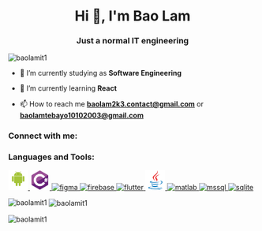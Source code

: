 <h1 align="center">Hi 👋, I'm Bao Lam</h1>
<h3 align="center">Just a normal IT engineering</h3>

<p align="left"> <img src="https://komarev.com/ghpvc/?username=baolamit1&label=Profile%20views&color=0e75b6&style=flat" alt="baolamit1" /> </p>

- 🔭 I’m currently studying as **Software Engineering**

- 🌱 I’m currently learning **React**

- 📫 How to reach me **baolam2k3.contact@gmail.com**  or  **baolamtebayo10102003@gmail.com**

<h3 align="left">Connect with me:</h3>
<p align="left">
</p>

<h3 align="left">Languages and Tools:</h3>
<p align="left"> <a href="https://developer.android.com" target="_blank" rel="noreferrer"> <img src="https://raw.githubusercontent.com/devicons/devicon/master/icons/android/android-original-wordmark.svg" alt="android" width="40" height="40"/> </a> <a href="https://www.w3schools.com/cs/" target="_blank" rel="noreferrer"> <img src="https://raw.githubusercontent.com/devicons/devicon/master/icons/csharp/csharp-original.svg" alt="csharp" width="40" height="40"/> </a> <a href="https://www.figma.com/" target="_blank" rel="noreferrer"> <img src="https://www.vectorlogo.zone/logos/figma/figma-icon.svg" alt="figma" width="40" height="40"/> </a> <a href="https://firebase.google.com/" target="_blank" rel="noreferrer"> <img src="https://www.vectorlogo.zone/logos/firebase/firebase-icon.svg" alt="firebase" width="40" height="40"/> </a> <a href="https://flutter.dev" target="_blank" rel="noreferrer"> <img src="https://www.vectorlogo.zone/logos/flutterio/flutterio-icon.svg" alt="flutter" width="40" height="40"/> </a> <a href="https://www.java.com" target="_blank" rel="noreferrer"> <img src="https://raw.githubusercontent.com/devicons/devicon/master/icons/java/java-original.svg" alt="java" width="40" height="40"/> </a> <a href="https://www.mathworks.com/" target="_blank" rel="noreferrer"> <img src="https://upload.wikimedia.org/wikipedia/commons/2/21/Matlab_Logo.png" alt="matlab" width="40" height="40"/> </a> <a href="https://www.microsoft.com/en-us/sql-server" target="_blank" rel="noreferrer"> <img src="https://www.svgrepo.com/show/303229/microsoft-sql-server-logo.svg" alt="mssql" width="40" height="40"/> </a> <a href="https://www.sqlite.org/" target="_blank" rel="noreferrer"> <img src="https://www.vectorlogo.zone/logos/sqlite/sqlite-icon.svg" alt="sqlite" width="40" height="40"/> </a> </p>

<p><img align="left" src="https://github-readme-stats.vercel.app/api/top-langs?username=baolamit1&show_icons=true&locale=en&layout=compact" alt="baolamit1" /></p>

<p>&nbsp;<img align="center" src="https://github-readme-stats.vercel.app/api?username=baolamit1&show_icons=true&locale=en" alt="baolamit1" /></p>

<p><img align="center" src="https://github-readme-streak-stats.herokuapp.com/?user=baolamit1&" alt="baolamit1" /></p>

